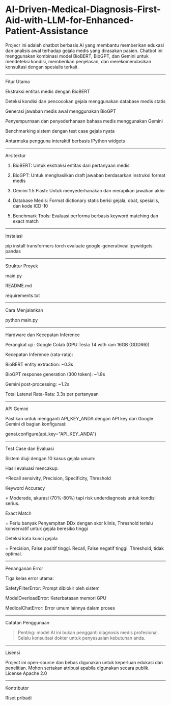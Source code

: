 # AI-Driven-Medical-Diagnosis-First-Aid-with-LLM-for-Enhanced-Patient-Assistance


Projecr ini adalah chatbot berbasis AI yang membantu memberikan edukasi dan analisis awal terhadap gejala medis yang dirasakan pasien. Chatbot ini menggunakan kombinasi model BioBERT, BioGPT, dan Gemini untuk mendeteksi kondisi, memberikan penjelasan, dan merekomendasikan konsultasi dengan spesialis terkait.


---

Fitur Utama

Ekstraksi entitas medis dengan BioBERT

Deteksi kondisi dan pencocokan gejala menggunakan database medis statis

Generasi jawaban medis awal menggunakan BioGPT

Penyempurnaan dan penyederhanaan bahasa medis menggunakan Gemini

Benchmarking sistem dengan test case gejala nyata

Antarmuka pengguna interaktif berbasis IPython widgets



---

Arsitektur

1. BioBERT: Untuk ekstraksi entitas dari pertanyaan medis


2. BioGPT: Untuk menghasilkan draft jawaban berdasarkan instruksi format medis


3. Gemini 1.5 Flash: Untuk menyederhanakan dan merapikan jawaban akhir


4. Database Medis: Format dictionary statis berisi gejala, obat, spesialis, dan kode ICD-10


5. Benchmark Tools: Evaluasi performa berbasis keyword matching dan exact match




---

Instalasi

pip install transformers torch evaluate google-generativeai ipywidgets pandas


---

Struktur Proyek

 main.py
 
 README.md

 requirements.txt


---

Cara Menjalankan

python main.py


---

Hardware dan Kecepatan Inference

Perangkat uji : Google Colab (GPU Tesla T4 with ram 16GB (GDDR6))

Kecepatan Inference (rata-rata):

BioBERT entity extraction: ~0.3s

BioGPT response generation (300 token): ~1.8s

Gemini post-processing: ~1.2s


Total Latensi Rata-Rata: 3.3s per pertanyaan



---

API Gemini

Pastikan untuk mengganti API_KEY_ANDA dengan API key dari Google Gemini di bagian konfigurasi:

genai.configure(api_key="API_KEY_ANDA")


---

Test Case dan Evaluasi

Sistem diuji dengan 10 kasus gejala umum:


Hasil evaluasi mencakup:

=Recall sensivity, Precision, Specificity, Threshold

Keyword Accuracy

= Moderade, akurasi (70%-80%) tapi risk underdiagnosis untuk kondisi serius.

Exact Match

= Perlu banyak Penyempitan DDx dengan skor klinis, Threshold terlalu konservatif untuk gejala beresiko tinggi

Deteksi kata kunci gejala

= Precision, False positif tinggi. Recall, False negatif tinggi. Threshold, tidak optimal.

---

Penanganan Error

Tiga kelas error utama:

SafetyFilterError: Prompt diblokir oleh sistem

ModelOverloadError: Keterbatasan memori GPU

MedicalChatError: Error umum lainnya dalam proses



---

Catatan Penggunaan

> Penting: model AI ini bukan pengganti diagnosis medis profesional. Selalu konsultasi dokter untuk penyesuaian kebutuhan anda.




---

Lisensi

Project ini open-source dan bebas digunakan untuk keperluan edukasi dan penelitian. Mohon sertakan atribusi apabila digunakan secara publik. License Apache 2.0


---

Kontributor

Riset pribadi
